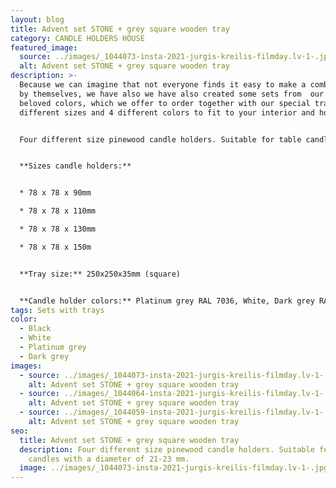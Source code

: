 ```yaml
---
layout: blog
title: Advent set STONE + grey square wooden tray
category: CANDLE HOLDERS HOUSE
featured_image:
  source: ../images/_1044073-insta-2021-jurgis-kreilis-filmday.lv-1-.jpg
  alt: Advent set STONE + grey square wooden tray
description: >-
  Because we can imagine that not everyone finds it easy to make a combination
  by themselves, we have also we have also created some sets from  our clients
  beloved colors, which we offer to order together with our special trays in 2
  different sizes and 4 different colors to fit to your interior and home mood.


  Four different size pinewood candle holders. Suitable for table candles with a diameter of 21-23 mm. Ideal for decorating your home, could be used as Advent wreath.


  **Sizes candle holders:**


  * 78 x 78 x 90mm

  * 78 x 78 x 110mm

  * 78 x 78 x 130mm

  * 78 x 78 x 150m


  **Tray size:** 250x250x35mm (square)


  **Candle holder colors:** Platinum grey RAL 7036, White, Dark grey RAL 7046, Black
tags: Sets with trays
color:
  - Black
  - White
  - Platinum grey
  - Dark grey
images:
  - source: ../images/_1044073-insta-2021-jurgis-kreilis-filmday.lv-1-.jpg
    alt: Advent set STONE + grey square wooden tray
  - source: ../images/_1044064-insta-2021-jurgis-kreilis-filmday.lv-1-.jpg
    alt: Advent set STONE + grey square wooden tray
  - source: ../images/_1044059-insta-2021-jurgis-kreilis-filmday.lv-1-.jpg
    alt: Advent set STONE + grey square wooden tray
seo:
  title: Advent set STONE + grey square wooden tray
  description: Four different size pinewood candle holders. Suitable for table
    candles with a diameter of 21-23 mm.
  image: ../images/_1044073-insta-2021-jurgis-kreilis-filmday.lv-1-.jpg
---
```

